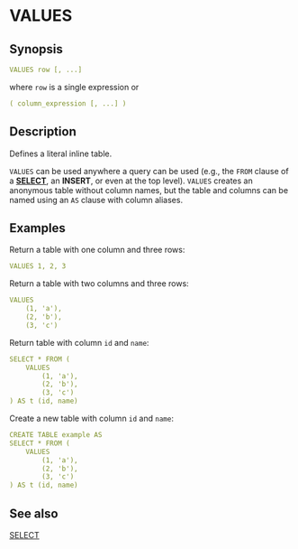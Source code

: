 # VALUES

## Synopsis

```yaml
VALUES row [, ...]
```

where `row` is a single expression or

```yaml
( column_expression [, ...] )
```

## Description

Defines a literal inline table.

`VALUES` can be used anywhere a query can be used (e.g., the `FROM` clause of a [**SELECT**](./select.md), an **INSERT**, or even at the top level). `VALUES` creates an anonymous table without column names, but the table and columns can be named using an `AS` clause with column aliases.

## Examples

Return a table with one column and three rows:

```yaml
VALUES 1, 2, 3
```

Return a table with two columns and three rows:

```yaml
VALUES
    (1, 'a'),
    (2, 'b'),
    (3, 'c')
```

Return table with column `id` and `name`:

```yaml
SELECT * FROM (
    VALUES
        (1, 'a'),
        (2, 'b'),
        (3, 'c')
) AS t (id, name)
```

Create a new table with column `id` and `name`:

```yaml
CREATE TABLE example AS
SELECT * FROM (
    VALUES
        (1, 'a'),
        (2, 'b'),
        (3, 'c')
) AS t (id, name)
```

## See also

<!-- [INSERT](./insert.md)  -->

[SELECT](./select.md)